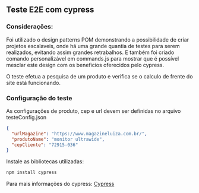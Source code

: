 ## Teste E2E com cypress

### Considerações:

Foi utilizado o design patterns POM demonstrando a possibilidade de criar projetos escalaveis, onde há uma grande quantia de testes para serem realizados, evitando assim grandes retrabalhos. E também foi criado comando personalizável em commands.js para mostrar que é possível mesclar este design com os beneficios oferecidos pelo cypress. 

O teste efetua a pesquisa de um produto e verifica se o calculo de frente do site está funcionando.

### Configuração do teste

As configurações de produto, cep e url devem ser definidas no arquivo testeConfig.json

```json
{
  "urlMagazine": "https://www.magazineluiza.com.br/",
  "produtoName": "monitor ultrawide",
  "cepCliente": "72915-036"
}
```

Instale as bibliotecas utilizadas:

```bash
npm install cypress
```

Para mais informações do cypress:
[Cypress](https://docs.cypress.io/guides/overview/why-cypress)
